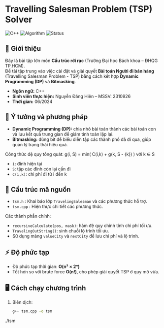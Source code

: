 # Travelling Salesman Problem (TSP) Solver

![C++](https://img.shields.io/badge/language-C++-blue.svg)
![Algorithm](https://img.shields.io/badge/algorithm-DP%20%2B%20Bitmasking-green.svg)
![Status](https://img.shields.io/badge/status-completed-success.svg)

## 📌 Giới thiệu
Đây là bài tập lớn môn **Cấu trúc rời rạc** (Trường Đại học Bách khoa – ĐHQG TP.HCM).  
Đề tài tập trung vào việc cài đặt và giải quyết **Bài toán Người đi bán hàng** (Travelling Salesman Problem - TSP) bằng cách kết hợp **Dynamic Programming (DP)** và **Bitmasking**.

- **Ngôn ngữ:** C++  
- **Sinh viên thực hiện:** Nguyễn Đăng Hiên – MSSV: 2310926  
- **Thời gian:** 06/2024  

## 🚀 Ý tưởng và phương pháp
- **Dynamic Programming (DP):** chia nhỏ bài toán thành các bài toán con và lưu kết quả trung gian để giảm tính toán lặp lại.  
- **Bitmasking:** dùng bit để biểu diễn tập các thành phố đã đi qua, giúp quản lý trạng thái hiệu quả.  

Công thức đệ quy tổng quát:
g(i, S) = min( C(i,k) + g(k, S - {k}) ) với k ∈ S
- `i`: đỉnh hiện tại  
- `S`: tập các đỉnh còn lại cần đi  
- `C(i,k)`: chi phí đi từ i đến k  

## 📂 Cấu trúc mã nguồn
- `tsm.h` : Khai báo lớp `TravelingSalesman` và các phương thức hỗ trợ.  
- `tsm.cpp` : Hiện thực chi tiết các phương thức.  

Các thành phần chính:
- `recursiveCalculate(pos, mask)`: hàm đệ quy chính tính chi phí tối ưu.  
- `TravelingOutString()`: sinh chuỗi lộ trình tối ưu.  
- Sử dụng mảng `valueCity` và `nextCity` để lưu chi phí và lộ trình.  

## ⚡ Độ phức tạp
- Độ phức tạp thời gian: **O(n² × 2ⁿ)**  
- Tốt hơn so với brute force **O(n!)**, cho phép giải quyết TSP ở quy mô vừa.  

## 🖥️ Cách chạy chương trình
1. Biên dịch:
   ```bash
   g++ tsm.cpp -o tsm
  ./tsm

